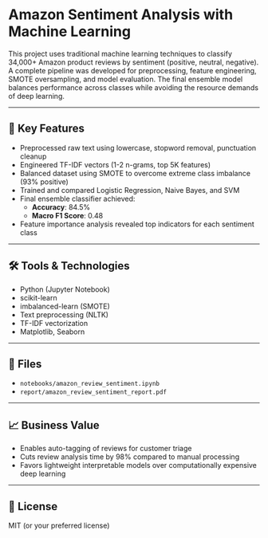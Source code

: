 # Amazon Sentiment Analysis with Machine Learning

This project uses traditional machine learning techniques to classify 34,000+ Amazon product reviews by sentiment (positive, neutral, negative). A complete pipeline was developed for preprocessing, feature engineering, SMOTE oversampling, and model evaluation. The final ensemble model balances performance across classes while avoiding the resource demands of deep learning.

---

## 🚀 Key Features
- Preprocessed raw text using lowercase, stopword removal, punctuation cleanup
- Engineered TF-IDF vectors (1-2 n-grams, top 5K features)
- Balanced dataset using SMOTE to overcome extreme class imbalance (93% positive)
- Trained and compared Logistic Regression, Naive Bayes, and SVM
- Final ensemble classifier achieved:
  - **Accuracy**: 84.5%
  - **Macro F1 Score**: 0.48
- Feature importance analysis revealed top indicators for each sentiment class

---

## 🛠 Tools & Technologies
- Python (Jupyter Notebook)
- scikit-learn
- imbalanced-learn (SMOTE)
- Text preprocessing (NLTK)
- TF-IDF vectorization
- Matplotlib, Seaborn

---

## 📄 Files
- `notebooks/amazon_review_sentiment.ipynb` 
- `report/amazon_review_sentiment_report.pdf` 

---

## 📈 Business Value
- Enables auto-tagging of reviews for customer triage
- Cuts review analysis time by 98% compared to manual processing
- Favors lightweight interpretable models over computationally expensive deep learning

---

## 📜 License
MIT (or your preferred license)
